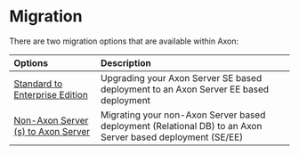 # Migration

There are two migration options that are available within Axon:

| Options | Description |
| :--- | :--- |
| [Standard to Enterprise Edition](standard-to-enterprise-edition.md) | Upgrading your Axon Server SE based deployment to an Axon Server EE based deployment |
| [Non-Axon Server \(s\) to Axon Server](non-axon-server-s-to-axon-server.md) | Migrating your non-Axon Server based deployment \(Relational DB\) to an Axon Server based deployment \(SE/EE\) |


